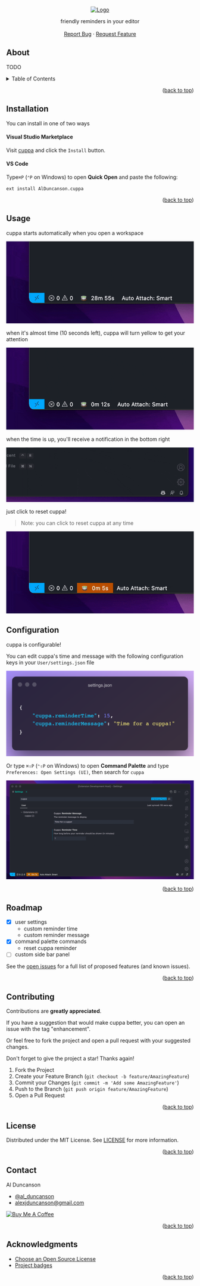 <div id="top"></div>

<!-- https://www.markdownguide.org/basic-syntax/#reference-style-links -->

<!-- TODO -->
<!-- [![Contributors][contributors-shield]][contributors-url]
[![Forks][forks-shield]][forks-url]
[![Stargazers][stars-shield]][stars-url]
[![Issues][issues-shield]][issues-url]
[![MIT License][license-shield]][license-url]
[![LinkedIn][linkedin-shield]][linkedin-url] -->

<br />
<div align="center">
  <a href="https://github.com/alDuncanson/cuppa">
	<!-- TODO -->
    <img src="images/logo.png" alt="Logo" width="80" height="80">
  </a>
  <p align="center">
    friendly reminders in your editor
    <br />
    <br />
    <a href="https://github.com/alDuncanson/cuppa/issues">Report Bug</a>
    ·
    <a href="https://github.com/alDuncanson/cuppa/issues">Request Feature</a>
  </p>
</div>

## About

TODO

<details>
  <summary>Table of Contents</summary>
  <ol>
    <li><a href="#about-the-project">About</a></li>
		<li><a href="#installation">Installation</a></li>
    <li><a href="#usage">Usage</a></li>
    <li><a href="#usage">Configuration</a></li>
    <li><a href="#roadmap">Roadmap</a></li>
    <li><a href="#contributing">Contributing</a></li>
    <li><a href="#license">License</a></li>
    <li><a href="#contact">Contact</a></li>
    <li><a href="#acknowledgments">Acknowledgments</a></li>
  </ol>
</details>

<p align="right">(<a href="#top">back to top</a>)</p>

## Installation

You can install in one of two ways

#### Visual Studio Marketplace

Visit [cuppa](https://marketplace.visualstudio.com/items?itemName=AlDuncanson.cuppa) and click the `Install` button.

#### VS Code

Type`⌘P` (`⌃P` on Windows) to open **Quick Open** and paste the following:

```
ext install AlDuncanson.cuppa
```

<p align="right">(<a href="#top">back to top</a>)</p>

## Usage

cuppa starts automatically when you open a workspace

![cuppa](images/status_bar/cuppa.gif)

when it's almost time (10 seconds left), cuppa will turn yellow to get your attention

![almost time](images/status_bar/almost_time.gif)

when the time is up, you'll receive a notification in the bottom right

![time for a cuppa](images/notifications/time_for_a_cuppa.gif)

just click to reset cuppa!

> Note: you can click to reset cuppa at any time

![click to reset](images/status_bar/reset_cuppa.gif)

## Configuration

cuppa is configurable!

You can edit cuppa's time and message with the following configuration keys in your `User/settings.json` file

![configuration](images/settings/json.png)

Or type `⌘⇧P` (`⌃⇧P` on Windows) to open **Command Palette** and type `Preferences: Open Settings (UI)`, then search for `cuppa`

![settings ui](images/settings/ui.png)

<p align="right">(<a href="#top">back to top</a>)</p>

## Roadmap

- [x] user settings
  - custom reminder time
  - custom reminder message
- [x] command palette commands
  - reset cuppa reminder
- [ ] custom side bar panel

See the [open issues](https://github.com/alDuncanson/cuppa/issues) for a full list of proposed features (and known issues).

<p align="right">(<a href="#top">back to top</a>)</p>

## Contributing

Contributions are **greatly appreciated**.

If you have a suggestion that would make cuppa better, you can open an issue with the tag "enhancement".

Or feel free to fork the project and open a pull request with your suggested changes.

Don't forget to give the project a star! Thanks again!

1. Fork the Project
2. Create your Feature Branch (`git checkout -b feature/AmazingFeature`)
3. Commit your Changes (`git commit -m 'Add some AmazingFeature'`)
4. Push to the Branch (`git push origin feature/AmazingFeature`)
5. Open a Pull Request

<p align="right">(<a href="#top">back to top</a>)</p>

## License

Distributed under the MIT License. See [LICENSE](https://github.com/alDuncanson/cuppa/blob/main/LICENSE) for more information.

<p align="right">(<a href="#top">back to top</a>)</p>

## Contact

Al Duncanson

- [@al_duncanson](https://twitter.com/al_duncanson)
- alexjduncanson@gmail.com

<a href='https://www.buymeacoffee.com/alduncanson' target='_blank'><img src='https://cdn.buymeacoffee.com/buttons/default-orange.png' alt='Buy Me A Coffee' height='34' width='144'></a>

<p align="right">(<a href="#top">back to top</a>)</p>

## Acknowledgments

- [Choose an Open Source License](https://choosealicense.com)
- [Project badges](https://shields.io)

<p align="right">(<a href="#top">back to top</a>)</p>

[stars-shield]: https://img.shields.io/github/stars/alDuncanson/cuppa.svg?style=for-the-badge
[stars-url]: https://github.com/alDuncanson/cuppa/stargazers
